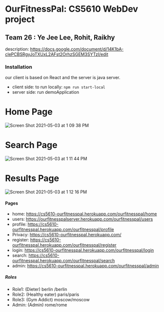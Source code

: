 # OurFitnessPal: CS5610 WebDev project 
## Team 26 : Ye Jee Lee, Rohit, Raikhy

description:  https://docs.google.com/document/d/14K1bA-clePCBSRgyJoTXUxL2AFst2OrhzSGEM3SYTzI/edit 

### Installation
our client is based on React and the server is java server.
- client side: to run locally: `npm run start-local`
- server side: run demoApplication

# Home Page
![Screen Shot 2021-05-03 at 1 09 38 PM](https://user-images.githubusercontent.com/35156624/116874204-d3ee5c00-ac10-11eb-818b-8aaee4d90067.png)

# Search Page
![Screen Shot 2021-05-03 at 1 11 44 PM](https://user-images.githubusercontent.com/35156624/116874358-1f086f00-ac11-11eb-8b07-0cae6d34e4fa.png)

# Results Page
![Screen Shot 2021-05-03 at 1 12 16 PM](https://user-images.githubusercontent.com/35156624/116874409-321b3f00-ac11-11eb-9c6b-232053c14707.png)


#### Pages
- home: https://cs5610-ourfitnesspal.herokuapp.com/ourfitnesspal/home
- users: https://ourfitnesspalserver.herokuapp.com/ourfitnesspal/users
- profile: https://cs5610-ourfitnesspal.herokuapp.com/ourfitnesspal/profile
- Privacy: https://cs5610-ourfitnesspal.herokuapp.com/
- register: https://cs5610-ourfitnesspal.herokuapp.com/ourfitnesspal/register
- login: https://cs5610-ourfitnesspal.herokuapp.com/ourfitnesspal/login
- search: https://cs5610-ourfitnesspal.herokuapp.com/ourfitnesspal/search
- admin: https://cs5610-ourfitnesspal.herokuapp.com/ourfitnesspal/admin

##### Roles
- Role1: (Dieter) berlin /berlin
- Role2: (Healthy eater) paris/paris
- Role3: (Gym Addict) moscow/moscow
- Admin: (Admin) rome/rome

